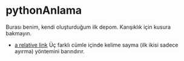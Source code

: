 # pythonAnlama
Burası benim, kendi oluşturduğum ilk depom. Karışıklık için kusura bakmayın.
* [a relative link](1kelimeSiralamaca.py) Üç farklı cümle içinde kelime sayma (ilk ikisi sadece ayırma) yöntemini barındırır.
